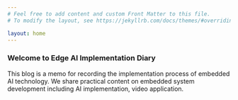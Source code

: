 ```yaml
---
# Feel free to add content and custom Front Matter to this file.
# To modify the layout, see https://jekyllrb.com/docs/themes/#overriding-theme-defaults

layout: home
---
```


### Welcome to Edge AI Implementation Diary
This blog is a memo for recording the implementation process of embedded AI technology. We share practical content on embedded system development including AI implementation, video application.